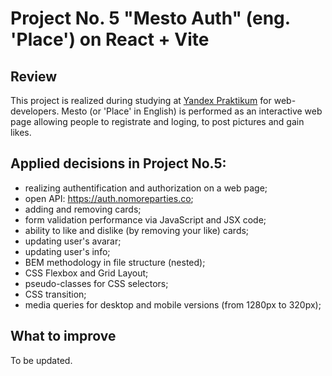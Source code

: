 # Project No. 5 "Mesto Auth" (eng. 'Place') on React + Vite

## Review

This project is realized during studying at [Yandex Praktikum](https://practicum.yandex.ru/) for web-developers.
Mesto (or 'Place' in English) is performed as an interactive web page allowing people to registrate and loging, to post pictures and gain likes.

## Applied decisions in Project No.5:

* realizing authentification and authorization on a web page;
* open API: https://auth.nomoreparties.co;
* adding and removing cards;
* form validation performance via JavaScript and JSX code;
* ability to like and dislike (by removing your like) cards;
* updating user's avarar;
* updating user's info;
* BEM methodology in file structure (nested);
* CSS Flexbox and Grid Layout;
* pseudo-classes for CSS selectors;
* CSS transition;
* media queries for desktop and mobile versions (from 1280px to 320px);

## What to improve

To be updated.
